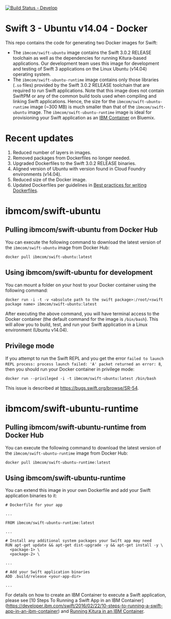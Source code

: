 [![Build Status - Develop](https://travis-ci.org/IBM-Swift/swift-ubuntu-docker.svg?branch=develop)](https://travis-ci.org/IBM-Swift/swift-ubuntu-docker)

# Swift 3 - Ubuntu v14.04 - Docker

This repo contains the code for generating two Docker images for Swift:

- The `ibmcom/swift-ubuntu` image contains the Swift 3.0.2 RELEASE toolchain as well as the dependencies for running Kitura-based applications. Our development team uses this image for development and testing of Swift 3 applications on the Linux Ubuntu (v14.04) operating system.
- The `ibmcom/swift-ubuntu-runtime` image contains only those libraries (`.so` files) provided by the Swift 3.0.2 RELEASE toolchain that are required to run Swift applications. Note that this image does not contain SwiftPM or any of the common build tools used when compiling and linking Swift applications. Hence, the size for the `ibmcom/swift-ubuntu-runtime` image (~300 MB) is much smaller than that of the `ibmcom/swift-ubuntu` image. The `ibmcom/swift-ubuntu-runtime` image is ideal for provisioning your Swift application as an [IBM Container](https://www.ibm.com/cloud-computing/bluemix/containers) on Bluemix.

# Recent updates
1. Reduced number of layers in images.
2. Removed packages from Dockerfiles no longer needed.
3. Upgraded Dockerfiles to the Swift 3.0.2 RELEASE binaries.
4. Aligned version of Ubuntu with version found in Cloud Foundry environments (v14.04).
5. Reduced size of the Docker image.
6. Updated Dockerfiles per guidelines in [Best practices for writing Dockerfiles](https://docs.docker.com/engine/userguide/eng-image/dockerfile_best-practices/).

# ibmcom/swift-ubuntu
## Pulling ibmcom/swift-ubuntu from Docker Hub
You can execute the following command to download the latest version of the `ibmcom/swift-ubuntu` image from Docker Hub:

```
docker pull ibmcom/swift-ubuntu:latest
```

## Using ibmcom/swift-ubuntu for development
You can mount a folder on your host to your Docker container using the following command:

```
docker run -i -t -v <absolute path to the swift package>:/root/<swift package name> ibmcom/swift-ubuntu:latest
```

After executing the above command, you will have terminal access to the Docker container (the default command for the image is `/bin/bash`). This will allow you to build, test, and run your Swift application in a Linux environment (Ubuntu v14.04).

## Privilege mode
If you attempt to run the Swift REPL and you get the error `failed to launch REPL process: process launch failed: 'A' packet returned an error: 8`, then you should run your Docker container in privilege mode:

```
docker run --privileged -i -t ibmcom/swift-ubuntu:latest /bin/bash
```

This issue is described at https://bugs.swift.org/browse/SR-54.

# ibmcom/swift-ubuntu-runtime
## Pulling ibmcom/swift-ubuntu-runtime from Docker Hub
You can execute the following command to download the latest version of the `ibmcom/swift-ubuntu-runtime` image from Docker Hub:

```
docker pull ibmcom/swift-ubuntu-runtime:latest
```

## Using ibmcom/swift-ubuntu-runtime
You can extend this image in your own Dockerfile and add your Swift application binaries to it:

```
# Dockerfile for your app

...

FROM ibmcom/swift-ubuntu-runtime:latest

...

# Install any additional system packages your Swift app may need
RUN apt-get update && apt-get dist-upgrade -y && apt-get install -y \
  <package-1> \
  <package-2> \

...

# Add your Swift application binaries
ADD .build/release <your-app-dir>

...

```

For details on how to create an IBM Container to execute a Swift application, please see [10 Steps To Running a Swift App in an IBM Container] (https://developer.ibm.com/swift/2016/02/22/10-steps-to-running-a-swift-app-in-an-ibm-container) and [Running Kitura in an IBM Container](https://developer.ibm.com/swift/2016/03/04/running-kitura-in-an-ibm-container/).
